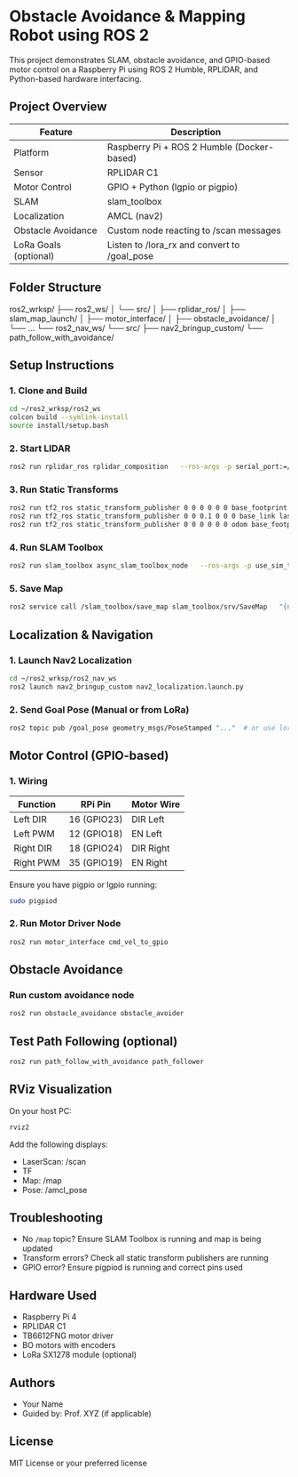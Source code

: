 # Obstacle Avoidance & Mapping Robot using ROS 2

This project demonstrates SLAM, obstacle avoidance, and GPIO-based motor control on a Raspberry Pi using ROS 2 Humble, RPLIDAR, and Python-based hardware interfacing.

## Project Overview

| Feature                  | Description                                     |
|--------------------------|-------------------------------------------------|
| Platform                 | Raspberry Pi + ROS 2 Humble (Docker-based)     |
| Sensor                   | RPLIDAR C1                                      |
| Motor Control            | GPIO + Python (lgpio or pigpio)                |
| SLAM                     | slam_toolbox                                    |
| Localization             | AMCL (nav2)                                     |
| Obstacle Avoidance       | Custom node reacting to /scan messages         |
| LoRa Goals (optional)    | Listen to /lora_rx and convert to /goal_pose    |

## Folder Structure

ros2_wrksp/
├── ros2_ws/
│   └── src/
│       ├── rplidar_ros/
│       ├── slam_map_launch/
│       ├── motor_interface/
│       ├── obstacle_avoidance/
│       └── ...
└── ros2_nav_ws/
    └── src/
        ├── nav2_bringup_custom/
        └── path_follow_with_avoidance/

## Setup Instructions

### 1. Clone and Build
```bash
cd ~/ros2_wrksp/ros2_ws
colcon build --symlink-install
source install/setup.bash
```

### 2. Start LIDAR
```bash
ros2 run rplidar_ros rplidar_composition   --ros-args -p serial_port:=/dev/ttyUSB0 -p serial_baudrate:=460800   -p frame_id:=laser -p scan_mode:=Standard &
```

### 3. Run Static Transforms
```bash
ros2 run tf2_ros static_transform_publisher 0 0 0 0 0 0 base_footprint base_link &
ros2 run tf2_ros static_transform_publisher 0 0 0.1 0 0 0 base_link laser &
ros2 run tf2_ros static_transform_publisher 0 0 0 0 0 0 odom base_footprint &
```

### 4. Run SLAM Toolbox
```bash
ros2 run slam_toolbox async_slam_toolbox_node   --ros-args -p use_sim_time:=false -p provide_odom_frame:=false   -p base_frame:=base_link -p map_frame:=map -p scan_topic:=scan &
```

### 5. Save Map
```bash
ros2 service call /slam_toolbox/save_map slam_toolbox/srv/SaveMap   "{name: {data: '/ros2_wrksp/ros2_ws/maps/full_room_map'}}"
```

## Localization & Navigation

### 1. Launch Nav2 Localization
```bash
cd ~/ros2_wrksp/ros2_nav_ws
ros2 launch nav2_bringup_custom nav2_localization.launch.py
```

### 2. Send Goal Pose (Manual or from LoRa)
```bash
ros2 topic pub /goal_pose geometry_msgs/PoseStamped "..."  # or use lora_listener node
```

## Motor Control (GPIO-based)

### 1. Wiring

| Function          | RPi Pin | Motor Wire   |
|------------------|---------|--------------|
| Left DIR         | 16 (GPIO23) | DIR Left     |
| Left PWM         | 12 (GPIO18) | EN Left      |
| Right DIR        | 18 (GPIO24) | DIR Right    |
| Right PWM        | 35 (GPIO19) | EN Right     |

Ensure you have pigpio or lgpio running:
```bash
sudo pigpiod
```

### 2. Run Motor Driver Node
```bash
ros2 run motor_interface cmd_vel_to_gpio
```

## Obstacle Avoidance

### Run custom avoidance node
```bash
ros2 run obstacle_avoidance obstacle_avoider
```

## Test Path Following (optional)
```bash
ros2 run path_follow_with_avoidance path_follower
```

## RViz Visualization

On your host PC:
```bash
rviz2
```

Add the following displays:
- LaserScan: /scan
- TF
- Map: /map
- Pose: /amcl_pose

## Troubleshooting

- No `/map` topic? Ensure SLAM Toolbox is running and map is being updated
- Transform errors? Check all static transform publishers are running
- GPIO error? Ensure pigpiod is running and correct pins used

## Hardware Used

- Raspberry Pi 4
- RPLIDAR C1
- TB6612FNG motor driver
- BO motors with encoders
- LoRa SX1278 module (optional)

## Authors

- Your Name
- Guided by: Prof. XYZ (if applicable)

## License

MIT License or your preferred license